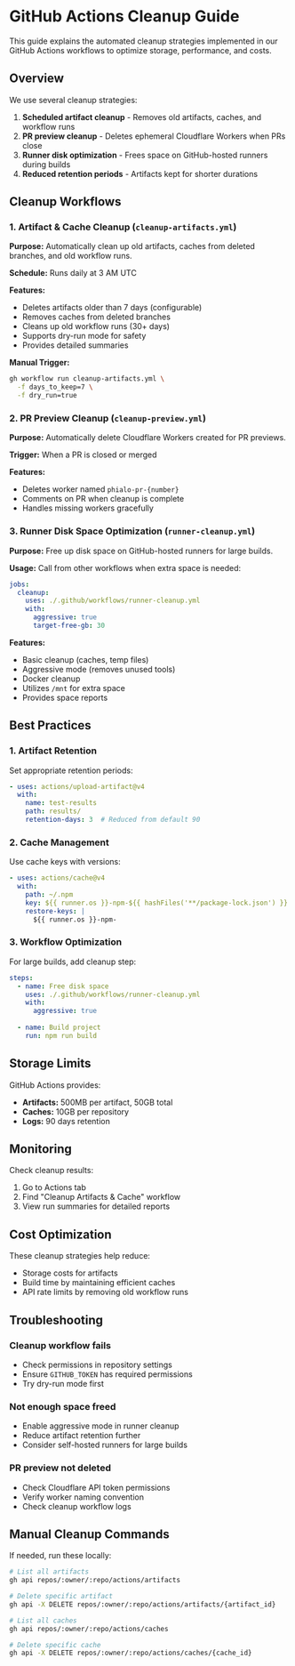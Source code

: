 # GitHub Actions Cleanup Guide

This guide explains the automated cleanup strategies implemented in our GitHub Actions workflows to optimize storage, performance, and costs.

## Overview

We use several cleanup strategies:
1. **Scheduled artifact cleanup** - Removes old artifacts, caches, and workflow runs
2. **PR preview cleanup** - Deletes ephemeral Cloudflare Workers when PRs close
3. **Runner disk optimization** - Frees space on GitHub-hosted runners during builds
4. **Reduced retention periods** - Artifacts kept for shorter durations

## Cleanup Workflows

### 1. Artifact & Cache Cleanup (`cleanup-artifacts.yml`)

**Purpose:** Automatically clean up old artifacts, caches from deleted branches, and old workflow runs.

**Schedule:** Runs daily at 3 AM UTC

**Features:**
- Deletes artifacts older than 7 days (configurable)
- Removes caches from deleted branches
- Cleans up old workflow runs (30+ days)
- Supports dry-run mode for safety
- Provides detailed summaries

**Manual Trigger:**
```bash
gh workflow run cleanup-artifacts.yml \
  -f days_to_keep=7 \
  -f dry_run=true
```

### 2. PR Preview Cleanup (`cleanup-preview.yml`)

**Purpose:** Automatically delete Cloudflare Workers created for PR previews.

**Trigger:** When a PR is closed or merged

**Features:**
- Deletes worker named `phialo-pr-{number}`
- Comments on PR when cleanup is complete
- Handles missing workers gracefully

### 3. Runner Disk Space Optimization (`runner-cleanup.yml`)

**Purpose:** Free up disk space on GitHub-hosted runners for large builds.

**Usage:** Call from other workflows when extra space is needed:

```yaml
jobs:
  cleanup:
    uses: ./.github/workflows/runner-cleanup.yml
    with:
      aggressive: true
      target-free-gb: 30
```

**Features:**
- Basic cleanup (caches, temp files)
- Aggressive mode (removes unused tools)
- Docker cleanup
- Utilizes `/mnt` for extra space
- Provides space reports

## Best Practices

### 1. Artifact Retention

Set appropriate retention periods:
```yaml
- uses: actions/upload-artifact@v4
  with:
    name: test-results
    path: results/
    retention-days: 3  # Reduced from default 90
```

### 2. Cache Management

Use cache keys with versions:
```yaml
- uses: actions/cache@v4
  with:
    path: ~/.npm
    key: ${{ runner.os }}-npm-${{ hashFiles('**/package-lock.json') }}
    restore-keys: |
      ${{ runner.os }}-npm-
```

### 3. Workflow Optimization

For large builds, add cleanup step:
```yaml
steps:
  - name: Free disk space
    uses: ./.github/workflows/runner-cleanup.yml
    with:
      aggressive: true
      
  - name: Build project
    run: npm run build
```

## Storage Limits

GitHub Actions provides:
- **Artifacts:** 500MB per artifact, 50GB total
- **Caches:** 10GB per repository
- **Logs:** 90 days retention

## Monitoring

Check cleanup results:
1. Go to Actions tab
2. Find "Cleanup Artifacts & Cache" workflow
3. View run summaries for detailed reports

## Cost Optimization

These cleanup strategies help reduce:
- Storage costs for artifacts
- Build time by maintaining efficient caches
- API rate limits by removing old workflow runs

## Troubleshooting

### Cleanup workflow fails
- Check permissions in repository settings
- Ensure `GITHUB_TOKEN` has required permissions
- Try dry-run mode first

### Not enough space freed
- Enable aggressive mode in runner cleanup
- Reduce artifact retention further
- Consider self-hosted runners for large builds

### PR preview not deleted
- Check Cloudflare API token permissions
- Verify worker naming convention
- Check cleanup workflow logs

## Manual Cleanup Commands

If needed, run these locally:

```bash
# List all artifacts
gh api repos/:owner/:repo/actions/artifacts

# Delete specific artifact
gh api -X DELETE repos/:owner/:repo/actions/artifacts/{artifact_id}

# List all caches
gh api repos/:owner/:repo/actions/caches

# Delete specific cache
gh api -X DELETE repos/:owner/:repo/actions/caches/{cache_id}
```